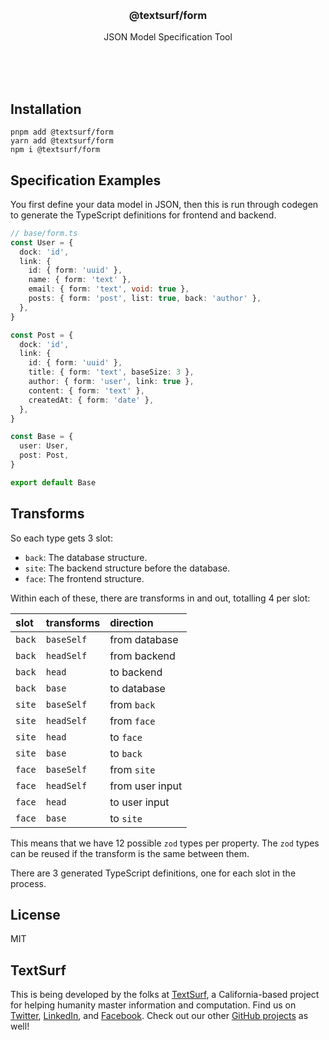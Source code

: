 <br/>
<br/>
<br/>
<br/>
<br/>
<br/>
<br/>

<h3 align='center'>@textsurf/form</h3>
<p align='center'>
  JSON Model Specification Tool
</p>

<br/>
<br/>
<br/>

## Installation

```
pnpm add @textsurf/form
yarn add @textsurf/form
npm i @textsurf/form
```

## Specification Examples

You first define your data model in JSON, then this is run through
codegen to generate the TypeScript definitions for frontend and backend.

```ts
// base/form.ts
const User = {
  dock: 'id',
  link: {
    id: { form: 'uuid' },
    name: { form: 'text' },
    email: { form: 'text', void: true },
    posts: { form: 'post', list: true, back: 'author' },
  },
}

const Post = {
  dock: 'id',
  link: {
    id: { form: 'uuid' },
    title: { form: 'text', baseSize: 3 },
    author: { form: 'user', link: true },
    content: { form: 'text' },
    createdAt: { form: 'date' },
  },
}

const Base = {
  user: User,
  post: Post,
}

export default Base
```

## Transforms

So each type gets 3 slot:

- `back`: The database structure.
- `site`: The backend structure before the database.
- `face`: The frontend structure.

Within each of these, there are transforms in and out, totalling 4 per
slot:

| slot   | transforms | direction       |
| :----- | :--------- | :-------------- |
| `back` | `baseSelf` | from database   |
| `back` | `headSelf` | from backend    |
| `back` | `head`     | to backend      |
| `back` | `base`     | to database     |
| `site` | `baseSelf` | from `back`     |
| `site` | `headSelf` | from `face`     |
| `site` | `head`     | to `face`       |
| `site` | `base`     | to `back`       |
| `face` | `baseSelf` | from `site`     |
| `face` | `headSelf` | from user input |
| `face` | `head`     | to user input   |
| `face` | `base`     | to `site`       |

This means that we have 12 possible `zod` types per property. The `zod`
types can be reused if the transform is the same between them.

There are 3 generated TypeScript definitions, one for each slot in the
process.

## License

MIT

## TextSurf

This is being developed by the folks at [TextSurf](https://text.surf), a
California-based project for helping humanity master information and
computation. Find us on [Twitter](https://twitter.com/textsurfcode),
[LinkedIn](https://www.linkedin.com/company/textsurf), and
[Facebook](https://www.facebook.com/textsurfcode). Check out our other
[GitHub projects](https://github.com/textsurf) as well!
